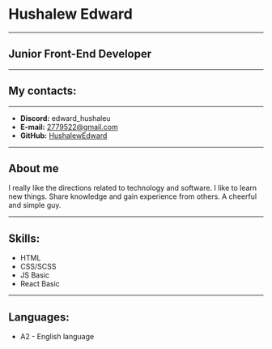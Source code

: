 # **Hushalew Edward**
***
## **Junior Front-End Developer**
***
## **My contacts:**
***
+ **Discord:** edward_hushaleu
+ **E-mail:** 2779522@gmail.com
+ **GitHub:** [HushalewEdward](https://github.com/EdwardHushaleu)
***
## **About me**
I really like the directions related to technology and software. I like to learn new things. Share knowledge and gain experience from others. A cheerful and simple guy.
***
 ## **Skills:**
 + HTML
 + CSS/SCSS
 + JS Basic
 + React Basic
 ***
 ## **Languages:**
 + A2 - English language
